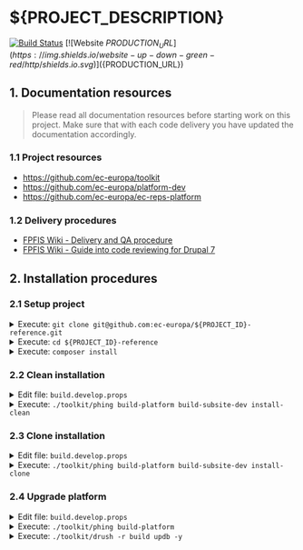 # ${PROJECT_DESCRIPTION}

[![Build Status](https://drone.fpfis.eu/api/badges/ec-europa/${PROJECT_ID}-reference/status.svg)](https://drone.fpfis.eu/ec-europa/${PROJECT_ID}-reference) [![Website ${PRODUCTION_URL}](https://img.shields.io/website-up-down-green-red/http/shields.io.svg)](${PRODUCTION_URL})

## 1. Documentation resources

> Please read all documentation resources before starting work on this project.
> Make sure that with each code delivery you have updated the documentation
> accordingly.

### 1.1 Project resources

* https://github.com/ec-europa/toolkit
* https://github.com/ec-europa/platform-dev
* https://github.com/ec-europa/ec-reps-platform

### 1.2 Delivery procedures

* [FPFIS Wiki - Delivery and QA procedure](https://webgate.ec.europa.eu/fpfis/wikis/display/MULTISITE/Delivery+and+QA+procedure)
* [FPFIS Wiki - Guide into code reviewing for Drupal 7](https://webgate.ec.europa.eu/fpfis/wikis/display/MULTISITE/Guide+into+code+reviewing+for+Drupal+7)

## 2. Installation procedures

### 2.1 Setup project

<details><summary>Execute: <code>git clone git@github.com:ec-europa/${PROJECT_ID}-reference.git</code></summary></details>
<details><summary>Execute: <code>cd ${PROJECT_ID}-reference</code></summary></details>
<details><summary>Execute: <code>composer install</code></summary></details>

### 2.2 Clean installation

<details><summary>Edit file: <code>build.develop.props</code></summary><p>
Depending on your environment you need to set the following properties.
Connection settings or secrets should never be committed or pushed to GitHub!

```ini
project.url.base = http://localhost
solr.host = 127.0.0.1
mysql.host = 127.0.0.1
```
</p></details>

<details><summary>Execute: <code>./toolkit/phing build-platform build-subsite-dev install-clean</code></summary></details>

### 2.3 Clone installation

<details><summary>Edit file: <code>build.develop.props</code></summary><p>
Depending on your environment you need to set the following properties.
Connection settings or secrets should never be committed or pushed to GitHub!

```ini
db.dl.username = <project-id>
db.dl.password = <password>
```
</p></details>
<details><summary>Execute: <code>./toolkit/phing build-platform build-subsite-dev install-clone</code></summary></details>

### 2.4 Upgrade platform

<details><summary>Edit file: <code>build.develop.props</code></summary><p>
Change the build property `platform.package.version` to the next major version.

```ini
platform.package.reference = 2.5
```
</p></details>
<details><summary>Execute: <code>./toolkit/phing build-platform</code></summary></details>
<details><summary>Execute: <code>./toolkit/drush -r build updb -y</code></summary></details>
